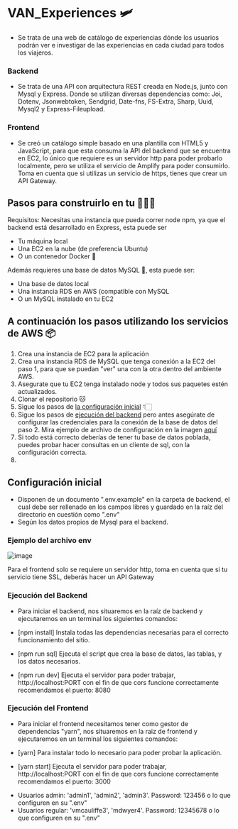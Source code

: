 # VAN_Experiences 🛩️


-   Se trata de una web de catálogo de experiencias dónde los usuarios podrán ver e investigar de las experiencias en cada ciudad para todos los viajeros. 

### Backend

-   Se trata de una API con arquitectura REST creada en Node.js, junto con Mysql y Express.
    Donde se utilizan diversas dependencias como: Joi, Dotenv, Jsonwebtoken, Sendgrid, Date-fns, FS-Extra, Sharp, Uuid, Mysql2 y Express-Fileupload.

### Frontend

- Se creó un catálogo simple basado en una plantilla con HTML5 y JavaScript, para que esta consuma la API del backend que se encuentra en EC2, lo único que requiere es un servidor http para poder probarlo localmente, pero se utiliza el servicio de Amplify para poder consumirlo. Toma en cuenta que si utilizas un servicio de https, tienes que crear un API Gateway.

## Pasos para construirlo en tu 🧑🏻‍💻

Requisitos: Necesitas una instancia que pueda correr node npm, ya que el backend está desarrollado en Express, esta puede ser 
- Tu máquina local
- Una EC2 en la nube (de preferencia Ubuntu)
- O un contenedor Docker 🐳

Además requieres una base de datos MySQL 🐬, esta puede ser:
- Una base de datos local
- Una instancia RDS en AWS (compatible con MySQL
- O un MySQL instalado en tu EC2

## A continuación los pasos utilizando los servicios de AWS 📦

1. Crea una instancia de EC2 para la aplicación
2. Crea una instancia RDS de MySQL que tenga conexión a la EC2 del paso 1, para que se puedan "ver" una con la otra dentro del ambiente AWS.
3. Asegurate que tu EC2 tenga instalado node y todos sus paquetes estén actualizados.
4. Clonar el repositorio 🐱
5. Sigue los pasos de [la configuración inicial](https://github.com/fatimaavila/experienciasCI#configuraci%C3%B3n-inicial) 👇🏻
6. Sigue los pasos de [ejecución del backend](https://github.com/fatimaavila/experienciasCI#ejecuci%C3%B3n-del-backend) pero antes asegúrate de configurar las credenciales para la conexión de la base de datos del paso 2. Mira ejemplo de archivo de configuración en la imagen [aquí](https://github.com/fatimaavila/experienciasCI/edit/master/README.md#ejemplo-del-archivo-env)
8. Si todo está correcto deberías de tener tu base de datos poblada, puedes probar hacer consultas en un cliente de sql, con la configuración correcta.
9. 


## Configuración inicial

-   Disponen de un documento ".env.example" en la carpeta de backend, el cual debe ser rellenado en los campos libres y guardado en la raíz del directorio en cuestión como ".env"
-   Según los datos propios de Mysql para el backend.

### Ejemplo del archivo env 

  ![image](https://github.com/fatimaavila/experienciasCI/assets/69205813/2975f603-db10-4da8-9a29-99014e1c6c88)

Para el frontend solo se requiere un servidor http, toma en cuenta que si tu servicio tiene SSL, deberás hacer un API Gateway





### Ejecución del Backend

-   Para iniciar el backend, nos situaremos en la raíz de backend y ejecutaremos en un terminal los siguientes comandos:

-   [npm install] Instala todas las dependencias necesarias para el correcto funcionamiento del sitio.
-   [npm run sql] Ejecuta el script que crea la base de datos, las tablas, y los datos necesarios.
-   [npm run dev] Ejecuta el servidor para poder trabajar, http://localhost:PORT con el fin de que cors funcione correctamente recomendamos el puerto: 8080

### Ejecución del Frontend

-   Para iniciar el frontend necesitamos tener como gestor de dependencias "yarn", nos situaremos en la raiz de frontend y ejecutaremos en un terminal los siguientes comandos:

-   [yarn] Para instalar todo lo necesario para poder probar la aplicación.
-   [yarn start] Ejecuta el servidor para poder trabajar, http://localhost:PORT con el fin de que cors funcione correctamente recomendamos el puerto: 3000

*   Usuarios admin: 'admin1', 'admin2', 'admin3'. Password: 123456 o lo que configuren en su ".env"
*   Usuarios regular: 'vmcauliffe3', 'mdwyer4'. Password: 12345678 o lo que configuren en su ".env"


